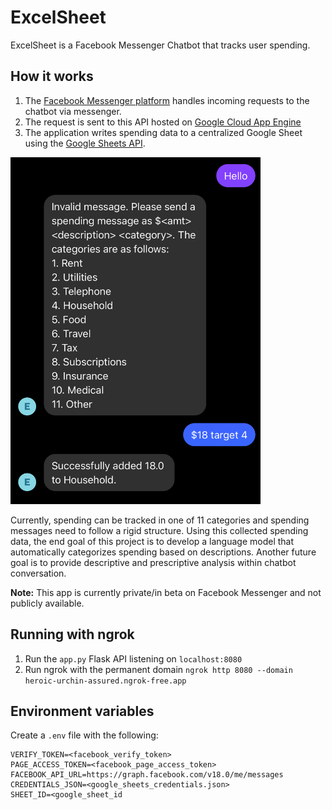 # ExcelSheet

ExcelSheet is a Facebook Messenger Chatbot that tracks user spending.

## How it works

1. The [Facebook Messenger platform](https://developers.facebook.com/docs/messenger-platform/) handles incoming requests to the chatbot via
   messenger.
2. The request is sent to this API hosted on [Google Cloud App Engine](https://cloud.google.com/appengine?hl=en)
3. The application writes spending data to a centralized Google Sheet using the [Google Sheets API](https://developers.google.com/sheets/api/guides/concepts).

<img src="/excelsheet_demo.jpg" width="400"/>

Currently, spending can be tracked in one of 11 categories and spending messages need to follow a rigid structure. Using this collected spending data, the end goal of this project is to develop a language model that automatically categorizes spending based on descriptions. Another future goal is to provide descriptive and prescriptive analysis within chatbot conversation.

**Note:** This app is currently private/in beta on Facebook Messenger and not publicly available.

## Running with ngrok

1. Run the `app.py` Flask API listening on `localhost:8080`
2. Run ngrok with the permanent domain
   `ngrok http 8080 --domain heroic-urchin-assured.ngrok-free.app`

## Environment variables

Create a `.env` file with the following:

```
VERIFY_TOKEN=<facebook_verify_token>
PAGE_ACCESS_TOKEN=<facebook_page_access_token>
FACEBOOK_API_URL=https://graph.facebook.com/v18.0/me/messages
CREDENTIALS_JSON=<google_sheets_credentials.json>
SHEET_ID=<google_sheet_id
```
